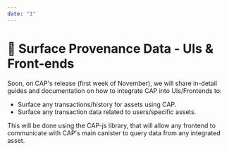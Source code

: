 ```yaml
---
date: "1"
---
```


# 👑 Surface Provenance Data - UIs & Front-ends

Soon, on CAP's release (first week of November), we will share in-detail guides and documentation on how to integrate CAP into UIs/Frontends to:

- Surface any transactions/history for assets using CAP.
- Surface any transaction data related to users/specific assets.

This will be done using the CAP-js library, that will allow any frontend to communicate with CAP's main canister to query data from any integrated asset.